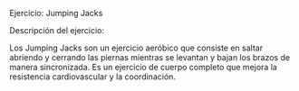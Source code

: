 Ejercicio: Jumping Jacks


Descripción del ejercicio:

Los Jumping Jacks son un ejercicio aeróbico que consiste en saltar abriendo y cerrando las piernas mientras se levantan y bajan los brazos de manera sincronizada.
 Es un ejercicio de cuerpo completo que mejora la resistencia cardiovascular y la coordinación.



